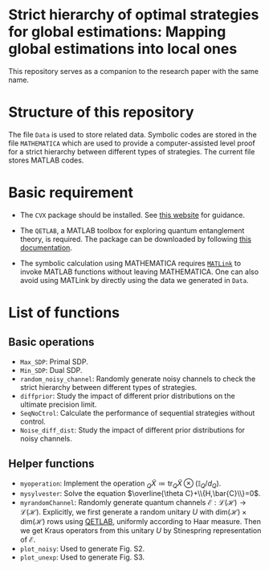 # Strict hierarchy of optimal strategies for global estimations: Mapping global estimations into local ones

This repository serves as a companion to the research paper with the same name.

# Structure of this repository

The file `Data` is used to store related data. Symbolic codes are stored in the file `MATHEMATICA` which are used to provide a computer-assisted level proof for a strict hierarchy between different types of strategies. The current file stores MATLAB codes.

# Basic requirement 

- The `CVX` package should be installed. See [this website](http://cvxr.com/cvx/doc/install.html) for guidance.

- The `QETLAB`, a MATLAB toolbox for exploring quantum entanglement theory, is required. The package can be downloaded by following [this documentation](https://qetlab.com/Installation).

- The symbolic calculation using MATHEMATICA requires [`MATLink`](http://matlink.org/) to invoke MATLAB functions without leaving MATHEMATICA. One can also avoid using MATLink by directly using the data we generated in `Data`.

# List of functions
## Basic operations 

- `Max_SDP`: Primal SDP.
- `Min_SDP`: Dual SDP.
- `random_noisy_channel`: Randomly generate noisy channels to check the strict hierarchy between different types of strategies.
- `diffprior`: Study the impact of different prior distributions on the ultimate precision limit.
- `SeqNoCtrol`: Calculate the performance of sequential strategies without control.
- `Noise_diff_dist`: Study the impact of different prior distributions for noisy channels.

## Helper functions

- `myoperation`: Implement the operation $_Q\tilde{X}\coloneqq \mathrm{tr}_Q\tilde{X}\otimes \left( \mathbb{I} _Q/d_Q \right)$.
- `mysylvester`: Solve the equation $\overline{\theta C}+\\{H,\bar{C}\\}=0$.
- `myrandomChannel`: Randomly generate quantum channels $\mathcal{E}:\mathcal{L}(\mathcal{H})\rightarrow \mathcal{L}(\mathcal{H})$. Explicitly, we first generate a random unitary $U$ with $\mathrm{dim}(\mathcal{H})\times \mathrm{dim}(\mathcal{H})$ rows using [QETLAB](https://qetlab.com/RandomUnitary), uniformly according to Haar measure. Then we get Kraus operators from this unitary $U$ by Stinespring representation of $\mathcal{E}$.
- `plot_noisy`: Used to generate Fig. S2.
- `plot_unexp`: Used to generate Fig. S3.

